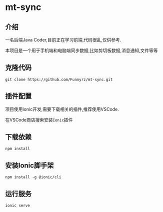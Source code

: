 # mt-sync

## 介绍

一名后端Java Coder,目前正在学习前端,代码很乱,仅供参考.

本项目是一个用于手机端和电脑端同步数据,比如剪切板数据,消息通知,文件等等


## 克隆代码

```
git clone https://github.com/Funnyrz/mt-sync.git
```
## 插件配置

项目使用ionic开发,需要下载相关的插件,推荐使用VSCode.

在VSCode商店搜索安装`Ionic`插件


## 下载依赖

```
npm install
```

## 安装Ionic脚手架

```
npm install -g @ionic/cli
```

## 运行服务

```
ionic serve
```

